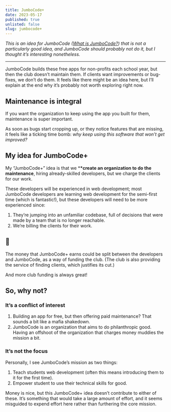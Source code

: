 ```yaml
---
title: JumboCode+
date: 2023-05-17
published: true
unlisted: false
slug: jumbocode+
---
```


_This is an idea for JumboCode (_[_What is JumboCode?_](/jumbocode)_) that is not a particularly good idea, and JumboCode should probably not do it, but I thought it’s interesting nonetheless._

---

JumboCode builds these free apps for non-profits each school year, but then the club doesn’t maintain them. If clients want improvements or bug-fixes, we don’t do them. It feels like there might be an idea here, but I’ll explain at the end why it’s probably not worth exploring right now.

## Maintenance is integral

If you want the organization to keep using the app you built for them, maintenance is super important.

As soon as bugs start cropping up, or they notice features that are missing, it feels like a ticking time bomb: _why keep using this software that won’t get improved?_

## My idea for JumboCode+

My “JumboCode+” idea is that we \***\*create an organization to do the maintenance**, hiring already-skilled developers, but we charge the clients for our work.

These developers will be experienced in web development; most JumboCode developers are learning web development for the semi-first time (which is fantastic!), but these developers will need to be more experienced since:

1. They’re jumping into an unfamiliar codebase, full of decisions that were made by a team that is no longer reachable.
1. We’re billing the clients for their work.

## 🤑

The money that JumboCode+ earns could be split between the developers and JumboCode, as a way of funding the club. (The club is also providing the service of finding clients, which justifies its cut.)

And more club funding is always great!

## So, why not?

### It’s a conflict of interest

1. Building an app for free, but then offering paid maintenance? That sounds a bit like a mafia shakedown.
1. JumboCode is an organization that aims to do philanthropic good. Having an offshoot of the organization that charges money muddies the mission a bit.

### It’s not the focus

Personally, I see JumboCode’s mission as two things:

1. Teach students web development (often this means introducing them to it for the first time).
1. Empower student to use their technical skills for good.

Money is nice, but this JumboCode+ idea doesn’t contribute to either of these. It’s something that would take a large amount of effort, and it seems misguided to expend effort here rather than furthering the core mission.
